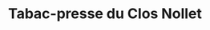 ---
title: "Tabac-presse du Clos Nollet"
url: /athis-mons/tabac-presse-du-clos-nollet/
shop: Tabak
---
